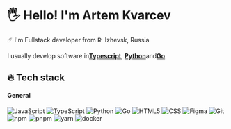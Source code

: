 <h1 align="left">🖐 Hello! I'm Artem Kvarcev</h1>

<p align="left">☄️ I'm Fullstack developer from <img src="https://cdn-icons-png.flaticon.com/512/197/197408.png" width="13" alt='Russia'> Izhevsk, Russia </p>

<p>
  I usually develop software in<a href="https://www.typescriptlang.org/" target="_blank"><b>Typescript</b></a>, <a href="https://www.python.org/" target="_blank"><b>Python</b></a>and<a href="https://go.dev/" target="_blank"><b>Go</b></a>
</p>

<h2 align="left" id="kvarcev-stack">🔥 Tech stack</h2>
<h4>General</h4>
<p>
  <img alt="JavaScript" src="https://img.shields.io/badge/-JavaScript-efd81c?style=for-the-badge&logo=javascript&logoColor=black" />
  <img alt="TypeScript" src="https://img.shields.io/badge/-TypeScript-2F74C0?style=for-the-badge&logo=typescript&logoColor=white" />
  <img alt="Python" src="https://img.shields.io/badge/-Python-3D7AAA?style=for-the-badge&logo=python&logoColor=white" />
  <img alt="Go" src="https://img.shields.io/badge/-go-00A6D0?style=for-the-badge&logo=go&logoColor=white" />
  <img alt="HTML5" src="https://img.shields.io/badge/-html-F16429?style=for-the-badge&logo=html5&logoColor=white" />
  <img alt="CSS" src="https://img.shields.io/badge/-css-1572B6?style=for-the-badge&logo=css3&logoColor=white" />
  <img alt="Figma" src="https://img.shields.io/badge/-figma-A259FF?style=for-the-badge&logo=figma&logoColor=white" />
  <img alt="Git" src="https://img.shields.io/badge/-git-F34F29?style=for-the-badge&logo=git&logoColor=white" />
  <img alt="npm" src="https://img.shields.io/badge/-npm-D40001?style=for-the-badge&logo=npm&logoColor=white" />
  <img alt="pnpm" src="https://img.shields.io/badge/-pnpm-F0A901?style=for-the-badge&logo=pnpm&logoColor=white" />
  <img alt="yarn" src="https://img.shields.io/badge/-yarn-2C8EBB?style=for-the-badge&logo=yarn&logoColor=white" />
  <img alt="docker" src="https://img.shields.io/badge/-docker-31798E?style=for-the-badge&logo=docker&logoColor=white" />  
</p>

<!-- <p>
  <img alt="React" src="https://img.shields.io/badge/-React-45b8d8?style=flat-square&logo=react&logoColor=white" />
  <img alt="Webpack" src="https://img.shields.io/badge/-Webpack-8DD6F9?style=flat-square&logo=webpack&logoColor=white" />
  <img alt="Docker" src="https://img.shields.io/badge/-Docker-46a2f1?style=flat-square&logo=docker&logoColor=white" />
  <img alt="github actions" src="https://img.shields.io/badge/-Github_Actions-2088FF?style=flat-square&logo=github-actions&logoColor=white" />
  <img alt="Google Cloud Platform" src="https://img.shields.io/badge/-Google_Cloud_Platform-1a73e8?style=flat-square&logo=google-cloud&logoColor=white" />
  <img alt="TypeScript" src="https://img.shields.io/badge/-TypeScript-007ACC?style=flat-square&logo=typescript&logoColor=white" />
  <img alt="Insomnia" src="https://img.shields.io/badge/-Insomnia-5849BE?style=flat-square&logo=insomnia&logoColor=white" />
  <img alt="Apollo" src="https://img.shields.io/badge/-Apollo%20GraphQL-311C87?style=flat-square&logo=apollo-graphql&logoColor=white" />
  <img alt="Heroku" src="https://img.shields.io/badge/-Heroku-430098?style=flat-square&logo=heroku&logoColor=white" />
  <img alt="redux" src="https://img.shields.io/badge/-Redux-764ABC?style=flat-square&logo=redux&logoColor=white" />
  <img alt="ReactiveX" src="https://img.shields.io/badge/-RxJs-B7178C?style=flat-square&logo=reactivex&logoColor=white" />
  <img alt="GraphQL" src="https://img.shields.io/badge/-GraphQL-E10098?style=flat-square&logo=graphql&logoColor=white" />
  <img alt="Sass" src="https://img.shields.io/badge/-Sass-CC6699?style=flat-square&logo=sass&logoColor=white" />
  <img alt="Styled Components" src="https://img.shields.io/badge/-Styled_Components-db7092?style=flat-square&logo=styled-components&logoColor=white" />
  <img alt="git" src="https://img.shields.io/badge/-Git-F05032?style=flat-square&logo=git&logoColor=white" />
  <img alt="NestJs" src="https://img.shields.io/badge/-NestJs-ea2845?style=flat-square&logo=nestjs&logoColor=white" />
  <img alt="angular" src="https://img.shields.io/badge/-Angular-DD0031?style=flat-square&logo=angular&logoColor=white" />
  <img alt="npm" src="https://img.shields.io/badge/-NPM-CB3837?style=flat-square&logo=npm&logoColor=white" />
  <img alt="html5" src="https://img.shields.io/badge/-HTML5-E34F26?style=flat-square&logo=html5&logoColor=white" />
  <img alt="Brave browser" src="https://img.shields.io/badge/-Brave_Browser-FB542B?style=flat-square&logo=brave&logoColor=white" />
  <img alt="Rollup" src="https://img.shields.io/badge/-Rollup-EC4A3F?style=flat-square&logo=rollup.js&logoColor=white" />
  <img alt="d3js" src="https://img.shields.io/badge/-D3.js-F9A03C?style=flat-square&logo=d3.js&logoColor=white" />
  <img alt="Prettier" src="https://img.shields.io/badge/-Prettier-F7B93E?style=flat-square&logo=prettier&logoColor=white" />
  <img alt="MongoDB" src="https://img.shields.io/badge/-MongoDB-13aa52?style=flat-square&logo=mongodb&logoColor=white" />
  <img alt="Nodejs" src="https://img.shields.io/badge/-Nodejs-43853d?style=flat-square&logo=Node.js&logoColor=white" />
</p> -->

<br>
